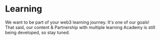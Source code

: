 # Learning

We want to be part of your web3 learning journey. It's one of our goals! That said, our content & Partnership with multiple learning Academy is still being developed, so stay tuned.
